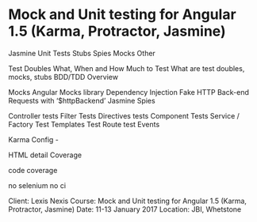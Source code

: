 # Mock and Unit testing for Angular 1.5 (Karma, Protractor, Jasmine)

Jasmine
  Unit Tests
  Stubs
  Spies
  Mocks
  Other

Test Doubles
  What, When and How Much to Test
  What are test doubles, mocks, stubs
  BDD/TDD Overview
 
Mocks
  Angular Mocks library
  Dependency Injection
  Fake HTTP Back-end Requests with ‘$httpBackend’
  Jasmine Spies
 

  Controller tests
  Filter Tests
  Directives tests
  Component Tests
  Service / Factory Test
  Templates Test 
  Route test
  Events

Karma Config -
 
HTML detail
Coverage

code coverage

no selenium 
no ci

Client:                   Lexis Nexis
Course:                Mock and Unit testing for Angular 1.5 (Karma, Protractor, Jasmine)
Date:                     11-13 January 2017
Location:              JBI, Whetstone

